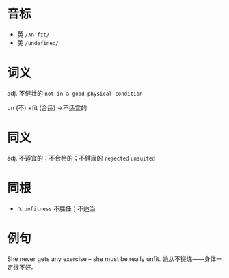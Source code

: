 # 音标

- 英 `/ʌn'fɪt/`
- 美 `/undefined/`

# 词义

adj. 不健壮的
`not in a good physical condition`



un (不) +fit (合适) →不适宜的

# 同义

adj. 不适宜的；不合格的；不健康的
`rejected` `unsuited`

# 同根

- n. `unfitness` 不胜任；不适当

# 例句

She never gets any exercise – she must be really unfit.
她从不锻炼——身体一定很不好。


